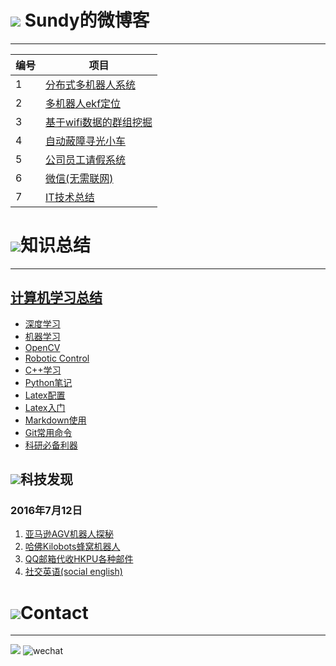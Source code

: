 # ![](http://i.imgur.com/S7xBFja.png) Sundy的微博客

------
编号  | 项目
------------- | ---------
1  | [分布式多机器人系统](https://github.com/sundyCoder/MultiRobots/blob/master/README.md)
2  | [多机器人ekf定位](https://github.com/sundyCoder/KalmanFilter)
3  | [基于wifi数据的群组挖掘](https://github.com/sundyCoder/Group-Detection)
4  | [自动蔽障寻光小车](https://github.com/sundyCoder/CarRobot)
5  | [公司员工请假系统](https://github.com/sundyCoder/LeaveApplicationSystem)
6  | [微信(无需联网)](https://github.com/sundyCoder/wechat)
7  | [IT技术总结](https://github.com/sundyCoder/CSK)

# ![](http://i.imgur.com/S7xBFja.png)知识总结 #
---
## [计算机学习总结](https://github.com/sundyCoder/CSK) ##
- [深度学习](https://github.com/sundyCoder/CSK/tree/master/DL/README.md)
- [机器学习](https://github.com/sundyCoder/CSK/tree/master/ML/README.md)
- [OpenCV](https://github.com/sundyCoder/CSK/blob/master/Opencv/README.md)
- [Robotic Control](https://github.com/sundyCoder/CSK/blob/master/Robot/README.md)
- [C++学习](https://github.com/sundyCoder/CSK/blob/master/C++/README.md)
- [Python笔记](https://github.com/sundyCoder/CSK/tree/master/python)
- [Latex配置](https://github.com/sundyCoder/CSK/blob/master/Tools/LaTex-Sublime.md)
- [Latex入门](https://github.com/sundyCoder/CSK/blob/master/Tools/Latex-Tutorial.md)
- [Markdown使用](https://github.com/sundyCoder/CSK/blob/master/Tools/Markdown-Notes.md)
- [Git常用命令](https://github.com/sundyCoder/CSK/blob/master/Tools/git-command.md)
- [科研必备利器](https://github.com/sundyCoder/CSK/blob/master/Tools/Research-Tools.md)
 
 
  

## ![](http://i.imgur.com/S7xBFja.png)科技发现 ##
### 2016年7月12日 ###
1. [亚马逊AGV机器人探秘](https://zhuanlan.zhihu.com/p/21573656)
2. [哈佛Kilobots蜂窝机器人](https://zhuanlan.zhihu.com/p/21542525)
3. [QQ邮箱代收HKPU各种邮件](https://github.com/sundyCoder/CSK/blob/master/Tools/E-Mail.md)
4. [社交英语(social english)](https://github.com/sundyCoder/CSK/blob/master/Tools/Social-English.md)

# ![](http://i.imgur.com/S7xBFja.png)Contact #
----
<a href="https://github.com/sundyCoder" target="_blank"> <img src="http://i.imgur.com/ytxW0VQ.png"   /></a> ![wechat](http://i.imgur.com/1TDj1p7.jpg)





